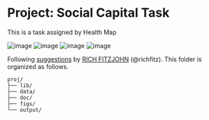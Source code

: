 # Project: Social Capital Task
This is a task assigned by Health Map

![image](../figs/1997.png)
![image](../figs/2005.png)
![image](../figs/2009.png)
![image](../figs/2014.png)





Following [suggestions](http://nicercode.github.io/blog/2013-04-05-projects/) by [RICH FITZJOHN](http://nicercode.github.io/about/#Team) (@richfitz). This folder is organized as follows.



```
proj/
├── lib/
├── data/
├── doc/
├── figs/
└── output/
```

